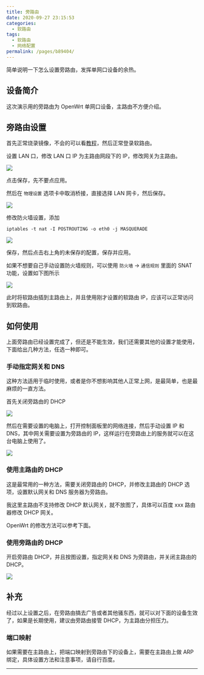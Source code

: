 ```yaml
---
title: 旁路由
date: 2020-09-27 23:15:53
categories:
  - 软路由
tags:
  - 软路由
  - 网络配置
permalink: /pages/b89404/
---
```


简单说明一下怎么设置旁路由，发挥单网口设备的余热。

## 设备简介

这次演示用的旁路由为 OpenWrt 单网口设备，主路由不方便介绍。

## 旁路由设置

首先正常烧录镜像，不会的可以看[教程](/pages/a8d087/)，然后正常登录软路由。

设置 LAN 口，修改 LAN 口 IP 为主路由网段下的 IP，修改网关为主路由。

![](https://file.sm9.top/item/5f70b103160a154a67d52ec3.png)

点击保存，先不要点应用。

然后在 `物理设置` 选项卡中取消桥接，直接选择 LAN 网卡，然后保存。

![](https://file.sm9.top/item/5f70b103160a154a67d52ec1.png)

修改防火墙设置，添加

```
iptables -t nat -I POSTROUTING -o eth0 -j MASQUERADE
```

![](https://file.sm9.top/item/5f70b134160a154a67d53f05.png)

保存，然后点击右上角的未保存的配置，保存并应用。

如果不想要自己手动设置防火墙规则，可以使用 `防火墙` -> `通信规则` 里面的 SNAT 功能，设置如下图所示

![](https://file.sm9.top/item/5fab9f1b1cd1bbb86bf9000e.png)

此时将软路由插到主路由上，并且使用刚才设置的软路由 IP，应该可以正常访问到软路由。

## 如何使用

上面旁路由已经设置完成了，但还是不能生效，我们还需要其他的设置才能使用，下面给出几种方法，任选一种即可。

### 手动指定网关和 DNS

这种方法适用于临时使用，或者是你不想影响其他人正常上网，是最简单，也是最麻烦的一直方法。

首先关闭旁路由的 DHCP

![](https://file.sm9.top/item/5f70b134160a154a67d53f07.png)

然后在需要设置的电脑上，打开控制面板里的网络连接，然后手动设置 IP 和 DNS，其中网关需要设置为旁路由的 IP，这样运行在旁路由上的服务就可以在这台电脑上使用了。

![](https://file.sm9.top/item/5f70b16f160a154a67d55178.png)

### 使用主路由的 DHCP

这是最常用的一种方法，需要关闭旁路由的 DHCP，并修改主路由的 DHCP 选项，设置默认网关和 DNS 服务器为旁路由。

我这里主路由不支持修改 DHCP 默认网关，就不放图了，具体可以百度 xxx 路由器修改 DHCP 网关。

OpenWrt 的修改方法可以参考下面。

### 使用旁路由的 DHCP

开启旁路由 DHCP，并且按图设置，指定网关和 DNS 为旁路由，并关闭主路由的 DHCP。

![](https://file.sm9.top/item/5f70b16f160a154a67d5517d.png)

## 补充

经过以上设置之后，在旁路由搞去广告或者其他骚东西，就可以对下面的设备生效了，如果是长期使用，建议由旁路由接管 DHCP，为主路由分担压力。

### 端口映射

如果需要在主路由上，把端口映射到旁路由下的设备上，需要在主路由上做 ARP 绑定，具体设置方法和注意事项，请自行百度。

---

<ClientOnly>
  <Vssue :title="$title" />
</ClientOnly>

